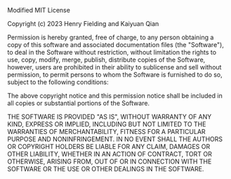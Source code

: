 Modified MIT License

Copyright (c) 2023 Henry Fielding and Kaiyuan Qian

Permission is hereby granted, free of charge, to any person obtaining a copy
of this software and associated documentation files (the "Software"), to deal
in the Software without restriction, without limitation the rights
to use, copy, modify, merge, publish, distribute copies of the Software, 
however, users are prohibited in their ability to sublicense and sell without permission,
to permit persons to whom the Software is furnished to do so, subject to the following conditions:

The above copyright notice and this permission notice shall be included in all
copies or substantial portions of the Software.

THE SOFTWARE IS PROVIDED "AS IS", WITHOUT WARRANTY OF ANY KIND, EXPRESS OR
IMPLIED, INCLUDING BUT NOT LIMITED TO THE WARRANTIES OF MERCHANTABILITY,
FITNESS FOR A PARTICULAR PURPOSE AND NONINFRINGEMENT. IN NO EVENT SHALL THE
AUTHORS OR COPYRIGHT HOLDERS BE LIABLE FOR ANY CLAIM, DAMAGES OR OTHER
LIABILITY, WHETHER IN AN ACTION OF CONTRACT, TORT OR OTHERWISE, ARISING FROM,
OUT OF OR IN CONNECTION WITH THE SOFTWARE OR THE USE OR OTHER DEALINGS IN THE
SOFTWARE.
